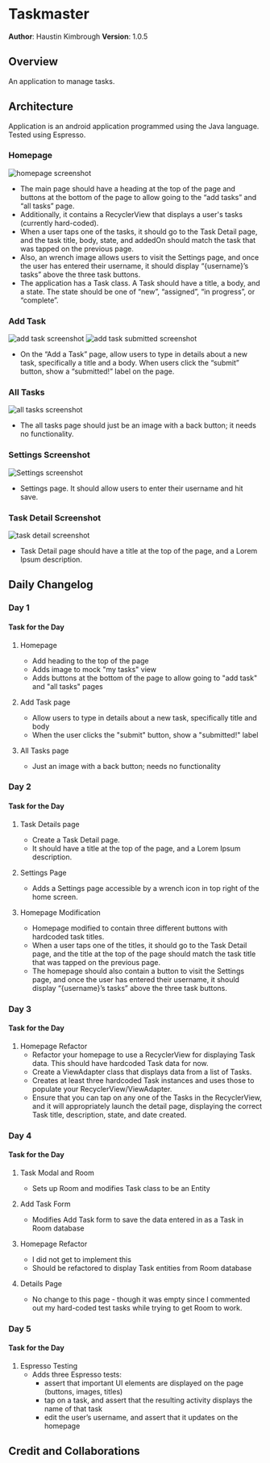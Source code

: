 # Taskmaster
**Author**: Haustin Kimbrough
**Version**: 1.0.5

## Overview
<!-- Provide a high level overview of what this application is and why you are building it, beyond the fact that it's an assignment for this class. (i.e. What's your problem domain?) -->

An application to manage tasks.


## Architecture
<!-- Provide a detailed description of the application design. What technologies (languages, libraries, etc) you're using, and any other relevant design information. -->

Application is an android application programmed using the Java language. Tested using Espresso.

### Homepage

![homepage screenshot](./screenshots/myTasks.png)
- The main page should have a heading at the top of the page and buttons at the bottom of the page to allow going to the “add tasks” and “all tasks” page.
- Additionally, it contains a RecyclerView that displays a user's tasks (currently hard-coded).
- When a user taps one of the tasks, it should go to the Task Detail page, and the task title, body, state, and addedOn should match the task that was tapped on the previous page.
- Also, an wrench image allows users to visit the Settings page, and once the user has entered their username, it should display “{username}’s tasks” above the three task buttons.
- The application has a Task class. A Task should have a title, a body, and a state. The state should be one of “new”, “assigned”, “in progress”, or “complete”.


### Add Task

![add task screenshot](./screenshots/addTask.png)
![add task submitted screenshot](./screenshots/addTaskSubmitted.png)


- On the “Add a Task” page, allow users to type in details about a new task, specifically a title and a body. When users click the “submit” button, show a “submitted!” label on the page.


### All Tasks

![all tasks screenshot](./screenshots/allTasks.png)


- The all tasks page should just be an image with a back button; it needs no functionality.


### Settings Screenshot

![Settings screenshot](./screenshots/userSettings.png)


- Settings page. It should allow users to enter their username and hit save.


### Task Detail Screenshot

![task detail screenshot](screenshots/taskDetails.png)


- Task Detail page should have a title at the top of the page, and a Lorem Ipsum description.

## Daily Changelog
### Day 1
#### Task for the Day
1. Homepage
    - Add heading to the top of the page
    - Adds image to mock "my tasks" view
    - Adds buttons at the bottom of the page to allow going to "add task" and "all tasks" pages
    
2. Add Task page
    - Allow users to type in details about a new task, specifically title and body
    - When the user clicks the "submit" button, show a "submitted!" label
    
3. All Tasks page
    - Just an image with a back button; needs no functionality

### Day 2
#### Task for the Day
1. Task Details page
    - Create a Task Detail page.
    - It should have a title at the top of the page, and a Lorem Ipsum description.

2. Settings Page
    - Adds a Settings page accessible by a wrench icon in top right of the home screen.
    
3. Homepage Modification
   - Homepage modified to contain three different buttons with hardcoded task titles.
   - When a user taps one of the titles, it should go to the Task Detail page, and the title at the top of the page should match the task title that was tapped on the previous page. 
   - The homepage should also contain a button to visit the Settings page, and once the user has entered their username, it should display “{username}’s tasks” above the three task buttons.

### Day 3
#### Task for the Day
1. Homepage Refactor
   - Refactor your homepage to use a RecyclerView for displaying Task data. This should have hardcoded Task data for now. 
   - Create a ViewAdapter class that displays data from a list of Tasks.
   - Creates at least three hardcoded Task instances and uses those to populate your RecyclerView/ViewAdapter.
   - Ensure that you can tap on any one of the Tasks in the RecyclerView, and it will appropriately launch the detail page, displaying the correct Task title, description, state, and date created.

### Day 4
#### Task for the Day
1. Task Modal and Room
   - Sets up Room and modifies Task class to be an Entity
   
2. Add Task Form
   - Modifies Add Task form to save the data entered in as a Task in Room database
   
3. Homepage Refactor
   - I did not get to implement this
   - Should be refactored to display Task entities from Room database
   
4. Details Page
   - No change to this page - though it was empty since I commented out my hard-coded test tasks while trying to get Room to work.

### Day 5
#### Task for the Day
1. Espresso Testing
   - Adds three Espresso tests:
      - assert that important UI elements are displayed on the page (buttons, images, titles)
      - tap on a task, and assert that the resulting activity displays the name of that task 
      - edit the user’s username, and assert that it updates on the homepage


## Credit and Collaborations
<!-- Give credit (and a link) to other people or resources that helped you build this application. -->

